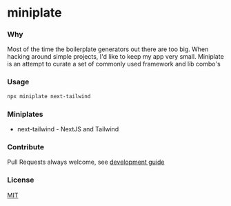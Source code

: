 # miniplate

### Why
Most of the time the boilerplate generators out there are too big.
When hacking around simple projects, I'd like to keep my app very small.
Miniplate is an attempt to curate a set of commonly used framework and lib combo's

### Usage
```bash
npx miniplate next-tailwind 
```

### Miniplates
* next-tailwind - NextJS and Tailwind

### Contribute
Pull Requests always welcome, see [development guide](contributing.md)

### License
[MIT](LICENSE)
